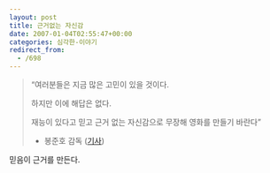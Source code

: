 ```yaml
---
layout: post
title: 근거없는 자신감
date: 2007-01-04T02:55:47+00:00
categories: 심각한-이야기
redirect_from:
  - /698
---
```


<DIV class=box>

<BLOCKQUOTE>“여러분들은 지금 많은 고민이 있을 것이다.

하지만 이에 해답은 없다.

재능이 있다고 믿고 근거 없는 자신감으로 무장해 영화를 만들기 바란다”

- 봉준호 감독 (<A href="http://blog.empas.com/galaga/read.html?a=17529271">기사</A>)</BLOCKQUOTE></DIV>

믿음이 근거를 만든다.
